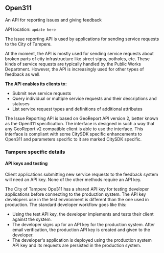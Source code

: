 ## Open311

An API for reporting issues and giving feedback

API location: `update here`

The issue reporting API is used by applications for sending service requests to the City of Tampere.

At the moment, the API is mostly used for sending service requests about broken parts of city infrastructure 
like street signs, potholes, etc. These kinds of service requests are typically handled 
by the Public Works Department. However, the API is increasingly used for other types of feedback as well.

**The API enables its clients to:**

- Submit new service requests
- Query individual or multiple service requests and their descriptions and statuses
- List service request types and definitions of additional attributes

The Issue Reporting API is based on GeoReport API version 2, better known as the Open311 specification. 
The interface is designed in such a way that any GeoReport v2 compatible client is able to use the interface. 
This interface is compliant with some CitySDK specific enhancements to Open311 and parameters specific 
to it are marked CitySDK specific.

### Tampere specific details

#### API keys and testing

Client applications submitting new service requests to the feedback system will need an API key. 
None of the other methods require an API key.

The City of Tampere Ope311 has a shared API key for testing developer applications 
before connecting to the production system. The API key developers use in the test environment 
is different than the one used in production. The standard developer workflow goes like this:

- Using the test API key, the developer implements and tests their client against the system.
- The developer signs up for an API key for the production system. After email verification, the production API key is created and given to the developer.
- The developer's application is deployed using the production system API key and its requests are persisted in the production system.
